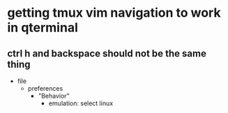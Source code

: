 # getting tmux vim navigation to work in qterminal

## ctrl h and backspace should not be the same thing

- file
  - preferences
    - "Behavior"
      - emulation: select linux

